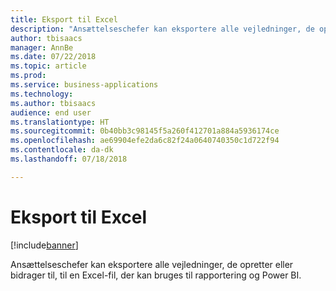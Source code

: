 ```yaml
---
title: Eksport til Excel
description: "Ansættelseschefer kan eksportere alle vejledninger, de opretter eller bidrager til, til en Excel-fil, der kan bruges til rapportering og Power BI."
author: tbisaacs
manager: AnnBe
ms.date: 07/22/2018
ms.topic: article
ms.prod: 
ms.service: business-applications
ms.technology: 
ms.author: tbisaacs
audience: end user
ms.translationtype: HT
ms.sourcegitcommit: 0b40bb3c98145f5a260f412701a884a5936174ce
ms.openlocfilehash: ae69904efe2da6c82f24a0640740350c1d722f94
ms.contentlocale: da-dk
ms.lasthandoff: 07/18/2018

---
```

#  <a name="export-to-excel"></a>Eksport til Excel

[!include[banner](../../../includes/banner.md)]

Ansættelseschefer kan eksportere alle vejledninger, de opretter eller bidrager til, til en Excel-fil, der kan bruges til rapportering og Power BI.

